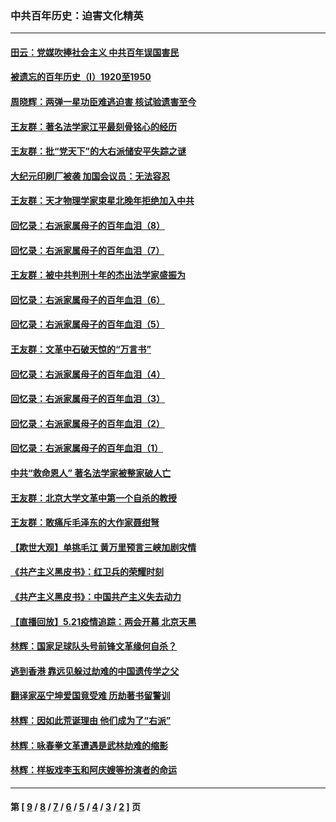 ### 中共百年历史：迫害文化精英
---
#### [田云：党媒吹捧社会主义 中共百年误国害民](../../pages/nf1176111/n13006682.md?06140430) 
#### [被遗忘的百年历史（I）1920至1950](../../pages/nf1176111/n12986411.md?06140430) 
#### [周晓辉：两弹一星功臣难逃迫害 核试验遗害至今](../../pages/nf1176111/n12974997.md?06140430) 
#### [王友群：著名法学家江平最刻骨铭心的经历](../../pages/nf1176111/n12970787.md?06140430) 
#### [王友群：批“党天下”的大右派储安平失踪之谜](../../pages/nf1176111/n12954229.md?06140430) 
#### [大纪元印刷厂被袭 加国会议员：无法容忍](../../pages/nf1176111/n12883028.md?06140430) 
#### [王友群：天才物理学家束星北晚年拒绝加入中共](../../pages/nf1176111/n12792913.md?06140430) 
#### [回忆录：右派家属母子的百年血泪（8）](../../pages/nf1176111/n12706196.md?06140430) 
#### [回忆录：右派家属母子的百年血泪（7）](../../pages/nf1176111/n12706191.md?06140430) 
#### [王友群：被中共判刑十年的杰出法学家盛振为](../../pages/nf1176111/n12706141.md?06140430) 
#### [回忆录：右派家属母子的百年血泪（6）](../../pages/nf1176111/n12698863.md?06140430) 
#### [回忆录：右派家属母子的百年血泪（5）](../../pages/nf1176111/n12692515.md?06140430) 
#### [王友群：文革中石破天惊的“万言书”](../../pages/nf1176111/n12690994.md?06140430) 
#### [回忆录：右派家属母子的百年血泪（4）](../../pages/nf1176111/n12686410.md?06140430) 
#### [回忆录：右派家属母子的百年血泪（3）](../../pages/nf1176111/n12683820.md?06140430) 
#### [回忆录：右派家属母子的百年血泪（2）](../../pages/nf1176111/n12679738.md?06140430) 
#### [回忆录：右派家属母子的百年血泪（1）](../../pages/nf1176111/n12678112.md?06140430) 
#### [中共“救命恩人” 著名法学家被整家破人亡](../../pages/nf1176111/n12658168.md?06140430) 
#### [王友群：北京大学文革中第一个自杀的教授](../../pages/nf1176111/n12632697.md?06140430) 
#### [王友群：敢痛斥毛泽东的大作家聂绀弩](../../pages/nf1176111/n12384788.md?06140430) 
#### [【欺世大观】单挑毛江 黄万里预言三峡加剧灾情](../../pages/nf1176111/n12357101.md?06140430) 
#### [《共产主义黑皮书》：红卫兵的荣耀时刻](../../pages/nf1176111/n12190329.md?06140430) 
#### [《共产主义黑皮书》：中国共产主义失去动力](../../pages/nf1176111/n12168749.md?06140430) 
#### [【直播回放】5.21疫情追踪：两会开幕 北京天黑](../../pages/nf1176111/n12126358.md?06140430) 
#### [林辉：国家足球队头号前锋文革缘何自杀？](../../pages/nf1176111/n11648921.md?06140430) 
#### [逃到香港 靠远见躲过劫难的中国遗传学之父](../../pages/nf1176111/n11535984.md?06140430) 
#### [翻译家巫宁坤爱国竟受难 历劫著书留警训](../../pages/nf1176111/n11478084.md?06140430) 
#### [林辉：因如此荒诞理由 他们成为了“右派”](../../pages/nf1176111/n11070799.md?06140430) 
#### [林辉：咏春拳文革遭遇是武林劫难的缩影](../../pages/nf1176111/n11042647.md?06140430) 
#### [林辉：样板戏李玉和阿庆嫂等扮演者的命运](../../pages/nf1176111/n11034634.md?06140430) 

---
#### 第 [ [9](./9.md?06140430) / [8](./8.md?06140430) / [7](./7.md?06140430) / [6](./6.md?06140430) / [5](./5.md?06140430) / [4](./4.md?06140430) / [3](./3.md?06140430) / [2](./2.md?06140430) ] 页

